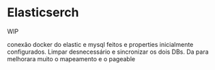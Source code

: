# Elasticserch
WIP

conexão docker do elastic e mysql feitos e properties inicialmente configurados. Limpar desnecessário e sincronizar os dois DBs. Da para melhorara muito o mapeamento e o pageable
